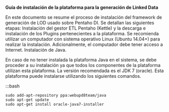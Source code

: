 **Guía de instalación de la plataforma para la generación de Linked Data**

En este documento se resume el proceso de instalación del framework de generación de LOD usado sobre Pentaho DI. Se detallan las siguientes etapas: Instalación del gestor ETL Pentaho (Kettle) y la descarga e instalación de los Plugins pertenecientes a la plataforma.
Se recomienda utilizar un computador con sistema operativo Linux (Ubuntu 14.04+) para realizar la instalación. Adicionalmente, el computador debe tener acceso a Internet.
Instalación de Java.

En caso de no tener instalada la plataforma Java en el sistema, se debe proceder a su instalación ya que todos los componentes de la plataforma utilizan esta plataforma. La versión recomendada es el JDK 7 (oracle). 
Esta plataforma puede instalarse utilizando los siguientes comandos.

:::bash

    sudo add-apt-repository ppa:webupd8team/java 
    sudo apt-get update 
    sudo apt-get install oracle-java7-installer
        
